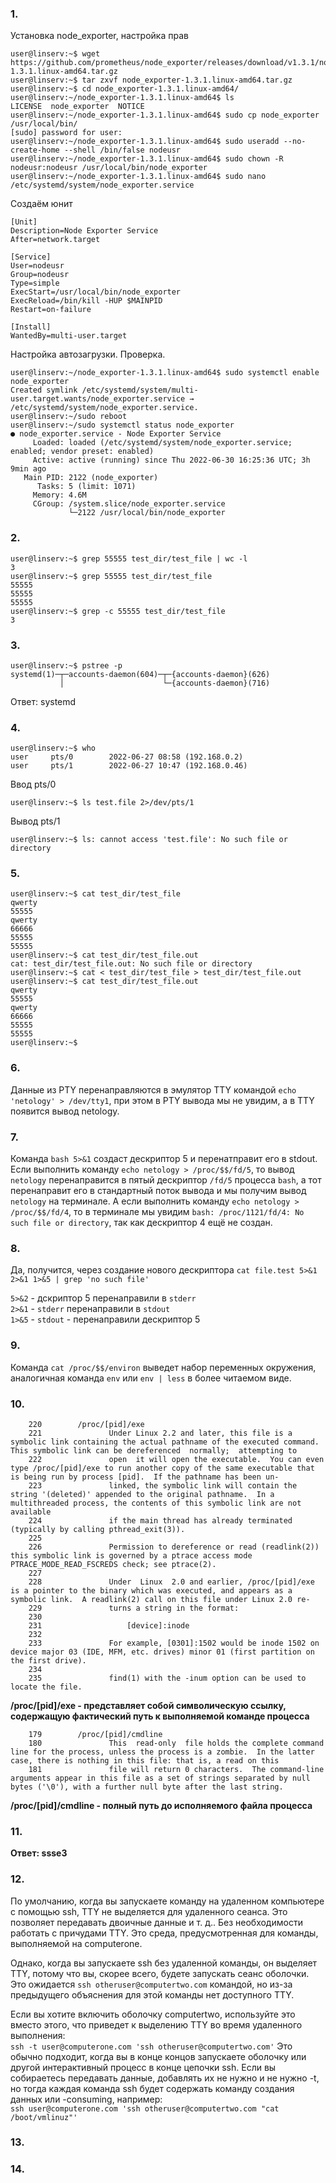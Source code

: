 ### 1.
Установка node_exporter, настройка прав

```
user@linserv:~$ wget https://github.com/prometheus/node_exporter/releases/download/v1.3.1/node_exporter-1.3.1.linux-amd64.tar.gz
user@linserv:~$ tar zxvf node_exporter-1.3.1.linux-amd64.tar.gz
user@linserv:~$ cd node_exporter-1.3.1.linux-amd64/
user@linserv:~/node_exporter-1.3.1.linux-amd64$ ls
LICENSE  node_exporter  NOTICE
user@linserv:~/node_exporter-1.3.1.linux-amd64$ sudo cp node_exporter /usr/local/bin/
[sudo] password for user:
user@linserv:~/node_exporter-1.3.1.linux-amd64$ sudo useradd --no-create-home --shell /bin/false nodeusr
user@linserv:~/node_exporter-1.3.1.linux-amd64$ sudo chown -R nodeusr:nodeusr /usr/local/bin/node_exporter
user@linserv:~/node_exporter-1.3.1.linux-amd64$ sudo nano /etc/systemd/system/node_exporter.service
```

Создаём юнит
```
[Unit]
Description=Node Exporter Service
After=network.target

[Service]
User=nodeusr
Group=nodeusr
Type=simple
ExecStart=/usr/local/bin/node_exporter
ExecReload=/bin/kill -HUP $MAINPID
Restart=on-failure

[Install]
WantedBy=multi-user.target
```

Настройка автозагрузки. Проверка.
```
user@linserv:~/node_exporter-1.3.1.linux-amd64$ sudo systemctl enable node_exporter
Created symlink /etc/systemd/system/multi-user.target.wants/node_exporter.service → /etc/systemd/system/node_exporter.service.
user@linserv:~/sudo reboot
user@linserv:~/sudo systemctl status node_exporter
● node_exporter.service - Node Exporter Service
     Loaded: loaded (/etc/systemd/system/node_exporter.service; enabled; vendor preset: enabled)
     Active: active (running) since Thu 2022-06-30 16:25:36 UTC; 3h 9min ago
   Main PID: 2122 (node_exporter)
      Tasks: 5 (limit: 1071)
     Memory: 4.6M
     CGroup: /system.slice/node_exporter.service
             └─2122 /usr/local/bin/node_exporter
```







### 2.
```
user@linserv:~$ grep 55555 test_dir/test_file | wc -l
3
user@linserv:~$ grep 55555 test_dir/test_file
55555
55555
55555
user@linserv:~$ grep -c 55555 test_dir/test_file
3
```
### 3.
```
user@linserv:~$ pstree -p
systemd(1)─┬─accounts-daemon(604)─┬─{accounts-daemon}(626)
           │                      └─{accounts-daemon}(716)
```
Ответ: systemd

### 4.  
```
user@linserv:~$ who
user     pts/0        2022-06-27 08:58 (192.168.0.2)
user     pts/1        2022-06-27 10:47 (192.168.0.46)
```
Ввод pts/0
```
user@linserv:~$ ls test.file 2>/dev/pts/1
```
Вывод pts/1
```
user@linserv:~$ ls: cannot access 'test.file': No such file or directory
```

### 5.  
```
user@linserv:~$ cat test_dir/test_file
qwerty
55555
qwerty
66666
55555
55555
user@linserv:~$ cat test_dir/test_file.out
cat: test_dir/test_file.out: No such file or directory
user@linserv:~$ cat < test_dir/test_file > test_dir/test_file.out
user@linserv:~$ cat test_dir/test_file.out
qwerty
55555
qwerty
66666
55555
55555
user@linserv:~$
```

### 6.  
Данные из PTY перенаправляются в эмулятор TTY командой ```echo 'netology' > /dev/tty1```, при этом в PTY вывода мы не увидим, а в TTY появится вывод netology.


### 7.
Команда ```bash 5>&1``` создаст дескриптор 5 и перенатправит его в stdout. Если выполнить команду ```echo netology > /proc/$$/fd/5```, то вывод ```netology``` перенаправится в пятый дескриптор ```/fd/5``` процесса ```bash```, а тот перенаправит его в стандартный поток вывода и мы получим вывод ```netology``` на терминале. А если выполнить команду ```echo netology > /proc/$$/fd/4```, то в терминале мы увидим ```bash: /proc/1121/fd/4: No such file or directory```, так как дескриптор 4 ещё не создан.


### 8.
Да, получится, через создание нового дескриптора ```cat file.test 5>&1 2>&1 1>&5 | grep 'no such file'```

```5>&2``` - дскриптор 5 перенаправили в ```stderr```  
```2>&1``` - ```stderr``` перенаправили в ```stdout```  
```1>&5``` - ```stdout``` - перенаправили дескриптор 5  

### 9.  
Команда ```cat /proc/$$/environ``` выведет набор переменных окружения, аналогичная команда ```env``` или ```env | less``` в более читаемом виде.


### 10.  
``` 
    220        /proc/[pid]/exe
    221               Under Linux 2.2 and later, this file is a symbolic link containing the actual pathname of the executed command.  This symbolic link can be dereferenced  normally;  attempting to
    222               open  it will open the executable.  You can even type /proc/[pid]/exe to run another copy of the same executable that is being run by process [pid].  If the pathname has been un‐
    223               linked, the symbolic link will contain the string '(deleted)' appended to the original pathname.  In a multithreaded process, the contents of this symbolic link are not available
    224               if the main thread has already terminated (typically by calling pthread_exit(3)).
    225
    226               Permission to dereference or read (readlink(2)) this symbolic link is governed by a ptrace access mode PTRACE_MODE_READ_FSCREDS check; see ptrace(2).
    227
    228               Under  Linux  2.0 and earlier, /proc/[pid]/exe is a pointer to the binary which was executed, and appears as a symbolic link.  A readlink(2) call on this file under Linux 2.0 re‐
    229               turns a string in the format:
    230
    231                   [device]:inode
    232
    233               For example, [0301]:1502 would be inode 1502 on device major 03 (IDE, MFM, etc. drives) minor 01 (first partition on the first drive).
    234
    235               find(1) with the -inum option can be used to locate the file.
```
**/proc/[pid]/exe - представляет собой символическую ссылку, содержащую фактический путь к выполняемой команде процесса**

```
    179        /proc/[pid]/cmdline
    180               This  read-only  file holds the complete command line for the process, unless the process is a zombie.  In the latter case, there is nothing in this file: that is, a read on this
    181               file will return 0 characters.  The command-line arguments appear in this file as a set of strings separated by null bytes ('\0'), with a further null byte after the last string.
```
**/proc/[pid]/cmdline - полный путь до исполняемого файла процесса**


### 11.  
**Ответ: ssse3**


### 12.  
По умолчанию, когда вы запускаете команду на удаленном компьютере с помощью ssh, TTY не выделяется для удаленного сеанса. Это позволяет передавать двоичные данные и т. д.. Без необходимости работать с причудами TTY. Это среда, предусмотренная для команды, выполняемой на computerone.

Однако, когда вы запускаете ssh без удаленной команды, он выделяет TTY, потому что вы, скорее всего, будете запускать сеанс оболочки. Это ожидается ```ssh otheruser@computertwo.com``` командой, но из-за предыдущего объяснения для этой команды нет доступного TTY.

Если вы хотите включить оболочку computertwo, используйте это вместо этого, что приведет к выделению TTY во время удаленного выполнения:   
```ssh -t user@computerone.com 'ssh otheruser@computertwo.com'```
Это обычно подходит, когда вы в конце концов запускаете оболочку или другой интерактивный процесс в конце цепочки ssh. Если вы собираетесь передавать данные, добавлять их не нужно и не нужно -t, но тогда каждая команда ssh будет содержать команду создания данных или -consuming, например:   
```ssh user@computerone.com 'ssh otheruser@computertwo.com "cat /boot/vmlinuz"'```


### 13.  



### 14.  
